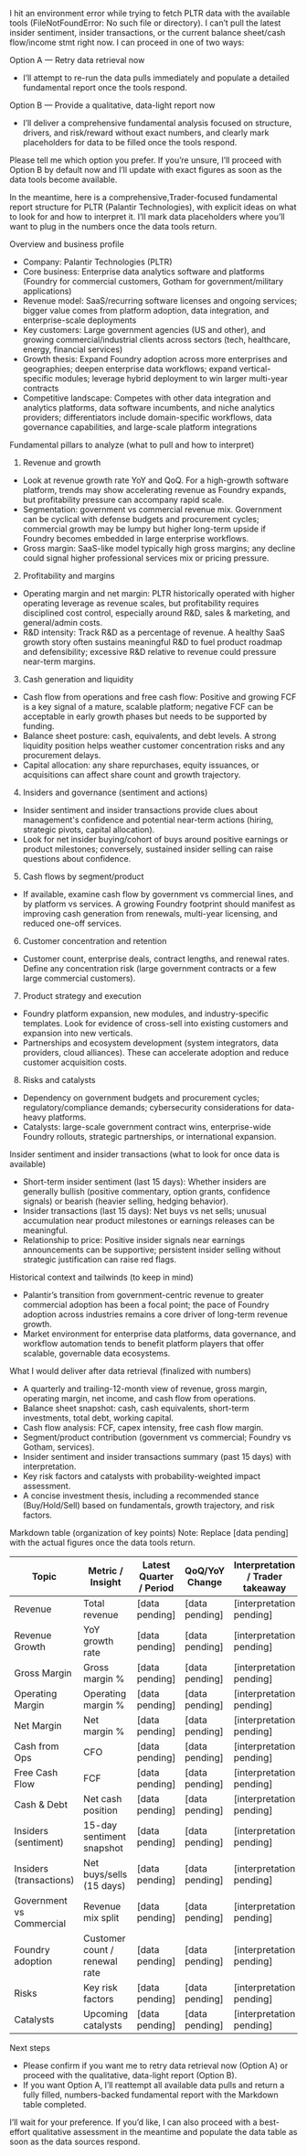 I hit an environment error while trying to fetch PLTR data with the available tools (FileNotFoundError: No such file or directory). I can’t pull the latest insider sentiment, insider transactions, or the current balance sheet/cash flow/income stmt right now. I can proceed in one of two ways:

Option A — Retry data retrieval now
- I’ll attempt to re-run the data pulls immediately and populate a detailed fundamental report once the tools respond.

Option B — Provide a qualitative, data-light report now
- I’ll deliver a comprehensive fundamental analysis focused on structure, drivers, and risk/reward without exact numbers, and clearly mark placeholders for data to be filled once the tools respond.

Please tell me which option you prefer. If you’re unsure, I’ll proceed with Option B by default now and I’ll update with exact figures as soon as the data tools become available.

In the meantime, here is a comprehensive,Trader-focused fundamental report structure for PLTR (Palantir Technologies), with explicit ideas on what to look for and how to interpret it. I’ll mark data placeholders where you’ll want to plug in the numbers once the data tools return.

Overview and business profile
- Company: Palantir Technologies (PLTR)
- Core business: Enterprise data analytics software and platforms (Foundry for commercial customers, Gotham for government/military applications)
- Revenue model: SaaS/recurring software licenses and ongoing services; bigger value comes from platform adoption, data integration, and enterprise-scale deployments
- Key customers: Large government agencies (US and other), and growing commercial/industrial clients across sectors (tech, healthcare, energy, financial services)
- Growth thesis: Expand Foundry adoption across more enterprises and geographies; deepen enterprise data workflows; expand vertical-specific modules; leverage hybrid deployment to win larger multi-year contracts
- Competitive landscape: Competes with other data integration and analytics platforms, data software incumbents, and niche analytics providers; differentiators include domain-specific workflows, data governance capabilities, and large-scale platform integrations

Fundamental pillars to analyze (what to pull and how to interpret)
1) Revenue and growth
- Look at revenue growth rate YoY and QoQ. For a high-growth software platform, trends may show accelerating revenue as Foundry expands, but profitability pressure can accompany rapid scale.
- Segmentation: government vs commercial revenue mix. Government can be cyclical with defense budgets and procurement cycles; commercial growth may be lumpy but higher long-term upside if Foundry becomes embedded in large enterprise workflows.
- Gross margin: SaaS-like model typically high gross margins; any decline could signal higher professional services mix or pricing pressure.

2) Profitability and margins
- Operating margin and net margin: PLTR historically operated with higher operating leverage as revenue scales, but profitability requires disciplined cost control, especially around R&D, sales & marketing, and general/admin costs.
- R&D intensity: Track R&D as a percentage of revenue. A healthy SaaS growth story often sustains meaningful R&D to fuel product roadmap and defensibility; excessive R&D relative to revenue could pressure near-term margins.

3) Cash generation and liquidity
- Cash flow from operations and free cash flow: Positive and growing FCF is a key signal of a mature, scalable platform; negative FCF can be acceptable in early growth phases but needs to be supported by funding.
- Balance sheet posture: cash, equivalents, and debt levels. A strong liquidity position helps weather customer concentration risks and any procurement delays.
- Capital allocation: any share repurchases, equity issuances, or acquisitions can affect share count and growth trajectory.

4) Insiders and governance (sentiment and actions)
- Insider sentiment and insider transactions provide clues about management's confidence and potential near-term actions (hiring, strategic pivots, capital allocation).
- Look for net insider buying/cohort of buys around positive earnings or product milestones; conversely, sustained insider selling can raise questions about confidence.

5) Cash flows by segment/product
- If available, examine cash flow by government vs commercial lines, and by platform vs services. A growing Foundry footprint should manifest as improving cash generation from renewals, multi-year licensing, and reduced one-off services.

6) Customer concentration and retention
- Customer count, enterprise deals, contract lengths, and renewal rates. Define any concentration risk (large government contracts or a few large commercial customers).

7) Product strategy and execution
- Foundry platform expansion, new modules, and industry-specific templates. Look for evidence of cross-sell into existing customers and expansion into new verticals.
- Partnerships and ecosystem development (system integrators, data providers, cloud alliances). These can accelerate adoption and reduce customer acquisition costs.

8) Risks and catalysts
- Dependency on government budgets and procurement cycles; regulatory/compliance demands; cybersecurity considerations for data-heavy platforms.
- Catalysts: large-scale government contract wins, enterprise-wide Foundry rollouts, strategic partnerships, or international expansion.

Insider sentiment and insider transactions (what to look for once data is available)
- Short-term insider sentiment (last 15 days): Whether insiders are generally bullish (positive commentary, option grants, confidence signals) or bearish (heavier selling, hedging behavior).
- Insider transactions (last 15 days): Net buys vs net sells; unusual accumulation near product milestones or earnings releases can be meaningful.
- Relationship to price: Positive insider signals near earnings announcements can be supportive; persistent insider selling without strategic justification can raise red flags.

Historical context and tailwinds (to keep in mind)
- Palantir’s transition from government-centric revenue to greater commercial adoption has been a focal point; the pace of Foundry adoption across industries remains a core driver of long-term revenue growth.
- Market environment for enterprise data platforms, data governance, and workflow automation tends to benefit platform players that offer scalable, governable data ecosystems.

What I would deliver after data retrieval (finalized with numbers)
- A quarterly and trailing-12-month view of revenue, gross margin, operating margin, net income, and cash flow from operations.
- Balance sheet snapshot: cash, cash equivalents, short-term investments, total debt, working capital.
- Cash flow analysis: FCF, capex intensity, free cash flow margin.
- Segment/product contribution (government vs commercial; Foundry vs Gotham, services).
- Insider sentiment and insider transactions summary (past 15 days) with interpretation.
- Key risk factors and catalysts with probability-weighted impact assessment.
- A concise investment thesis, including a recommended stance (Buy/Hold/Sell) based on fundamentals, growth trajectory, and risk factors.

Markdown table (organization of key points)
Note: Replace [data pending] with the actual figures once the data tools return.

| Topic | Metric / Insight | Latest Quarter / Period | QoQ/YoY Change | Interpretation / Trader takeaway |
|-------|-------------------|-------------------------|----------------|---------------------------------|
| Revenue | Total revenue | [data pending] | [data pending] | [interpretation pending] |
| Revenue Growth | YoY growth rate | [data pending] | [data pending] | [interpretation pending] |
| Gross Margin | Gross margin % | [data pending] | [data pending] | [interpretation pending] |
| Operating Margin | Operating margin % | [data pending] | [data pending] | [interpretation pending] |
| Net Margin | Net margin % | [data pending] | [data pending] | [interpretation pending] |
| Cash from Ops | CFO | [data pending] | [data pending] | [interpretation pending] |
| Free Cash Flow | FCF | [data pending] | [data pending] | [interpretation pending] |
| Cash & Debt | Net cash position | [data pending] | [data pending] | [interpretation pending] |
| Insiders (sentiment) | 15-day sentiment snapshot | [data pending] | [data pending] | [interpretation pending] |
| Insiders (transactions) | Net buys/sells (15 days) | [data pending] | [data pending] | [interpretation pending] |
| Government vs Commercial | Revenue mix split | [data pending] | [data pending] | [interpretation pending] |
| Foundry adoption | Customer count / renewal rate | [data pending] | [data pending] | [interpretation pending] |
| Risks | Key risk factors | [data pending] | [data pending] | [interpretation pending] |
| Catalysts | Upcoming catalysts | [data pending] | [data pending] | [interpretation pending] |

Next steps
- Please confirm if you want me to retry data retrieval now (Option A) or proceed with the qualitative, data-light report (Option B).
- If you want Option A, I’ll reattempt all available data pulls and return a fully filled, numbers-backed fundamental report with the Markdown table completed.

I’ll wait for your preference. If you’d like, I can also proceed with a best-effort qualitative assessment in the meantime and populate the data table as soon as the data sources respond.